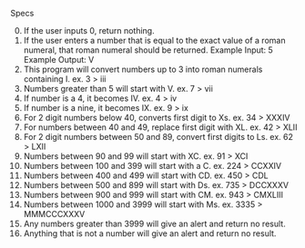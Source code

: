Specs

0. If the user inputs 0, return nothing. 
1. If the user enters a number that is equal to the exact value of a roman numeral, that roman numeral should be returned.
Example Input: 5  Example Output: V
2. This program will convert numbers up to 3 into roman numerals containing I.
  ex. 3 > iii
3. Numbers greater than 5 will start with V.
  ex. 7 > vii
4. If number is a 4, it becomes IV.
  ex. 4 > iv
5. If number is a nine, it becomes IX.
  ex. 9 > ix
6. For 2 digit numbers below 40, converts first digit to Xs.
  ex. 34 > XXXIV
7. For numbers between 40 and 49, replace first digit with XL.
  ex. 42 > XLII
8. For 2 digit numbers between 50 and 89, convert first digits to Ls.
  ex. 62 > LXII
9. Numbers between 90 and 99 will start with XC.
  ex. 91 > XCI
10. Numbers between 100 and 399 will start with a C.
  ex. 224 > CCXXIV
11. Numbers between 400 and 499 will start with CD.
  ex. 450 > CDL
12. Numbers between 500 and 899 will start with Ds.
  ex. 735 > DCCXXXV
13. Numbers between 900 and 999 will start with CM.
  ex. 943 > CMXLIII
14. Numbers between 1000 and 3999 will start with Ms.
  ex. 3335 > MMMCCCXXXV
15. Any numbers greater than 3999 will give an alert and return no result.
16. Anything that is not a number will give an alert and return no result.
